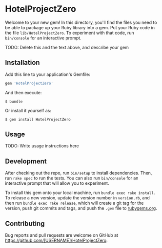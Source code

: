# HotelProjectZero

Welcome to your new gem! In this directory, you'll find the files you need to be able to package up your Ruby library into a gem. Put your Ruby code in the file `lib/HotelProjectZero`. To experiment with that code, run `bin/console` for an interactive prompt.

TODO: Delete this and the text above, and describe your gem

## Installation

Add this line to your application's Gemfile:

```ruby
gem 'HotelProjectZero'
```

And then execute:

    $ bundle

Or install it yourself as:

    $ gem install HotelProjectZero

## Usage

TODO: Write usage instructions here

## Development

After checking out the repo, run `bin/setup` to install dependencies. Then, run `rake spec` to run the tests. You can also run `bin/console` for an interactive prompt that will allow you to experiment.

To install this gem onto your local machine, run `bundle exec rake install`. To release a new version, update the version number in `version.rb`, and then run `bundle exec rake release`, which will create a git tag for the version, push git commits and tags, and push the `.gem` file to [rubygems.org](https://rubygems.org).

## Contributing

Bug reports and pull requests are welcome on GitHub at https://github.com/[USERNAME]/HotelProjectZero.


